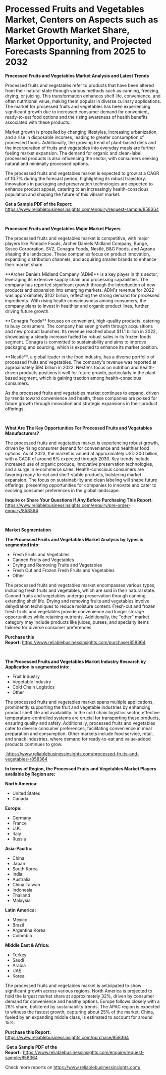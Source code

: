 <p><h1>Processed Fruits and Vegetables Market, Centers on Aspects such as Market Growth Market Share, Market Opportunity, and Projected Forecasts Spanning from 2025 to 2032</h1></p><p><strong>Processed Fruits and Vegetables Market Analysis and Latest Trends</strong></p>
<p><p>Processed fruits and vegetables refer to products that have been altered from their natural state through various methods such as canning, freezing, drying, or juicing. This transformation enhances shelf life, convenience, and often nutritional value, making them popular in diverse culinary applications. The market for processed fruits and vegetables has been experiencing significant growth due to increased consumer demand for convenient, ready-to-eat food options and the rising awareness of health benefits associated with these products.</p><p>Market growth is propelled by changing lifestyles, increasing urbanization, and a rise in disposable incomes, leading to greater consumption of processed foods. Additionally, the growing trend of plant-based diets and the incorporation of fruits and vegetables into everyday meals are further fueling market expansion. The demand for organic and clean-label processed products is also influencing the sector, with consumers seeking natural and minimally processed options.</p><p>The processed fruits and vegetables market is expected to grow at a CAGR of 10.7% during the forecast period, highlighting its robust trajectory. Innovations in packaging and preservation technologies are expected to enhance product appeal, catering to an increasingly health-conscious population and shaping the future of this vibrant market.</p></p>
<p><strong>Get a Sample PDF of the Report:&nbsp;</strong> <a href="https://www.reliablebusinessinsights.com/enquiry/request-sample/858364?utm_campaign=2445&utm_medium=2&utm_source=Github&utm_content=ia&utm_term=14022025&utm_id=processed-fruits-and-vegetables">https://www.reliablebusinessinsights.com/enquiry/request-sample/858364</a></p>
<p>&nbsp;</p>
<p><strong>Processed Fruits and Vegetables Major Market Players</strong></p>
<p><p>The processed fruits and vegetables market is competitive, with major players like Pinnacle Foods, Archer Daniels Midland Company, Bunge, Sysco Corporation, SVZ, Conagra Foods, Nestlé, B&G Foods, and Agrana shaping the landscape. These companies focus on product innovation, expanding distribution channels, and acquiring smaller brands to enhance their market share.</p><p>**Archer Daniels Midland Company (ADM)** is a key player in this sector, leveraging its extensive supply chain and processing capabilities. The company has reported significant growth through the introduction of new products and expansion into emerging markets. ADM's revenue for 2022 was approximately $102 billion, reflecting the strong demand for processed ingredients. With rising health consciousness among consumers, the company plans to invest in healthier and organic product lines, further driving future growth.</p><p>**Conagra Foods** focuses on convenient, high-quality products, catering to busy consumers. The company has seen growth through acquisitions and new product launches. Its revenue reached about $11.1 billion in 2022, showcasing a steady increase fueled by robust sales in its frozen foods segment. Conagra is committed to sustainability and aims to improve packaging and sourcing, which is expected to enhance its market position.</p><p>**Nestlé**, a global leader in the food industry, has a diverse portfolio of processed fruits and vegetables. The company's revenue was reported at approximately $94 billion in 2022. Nestlé's focus on nutrition and health-driven products positions it well for future growth, particularly in the plant-based segment, which is gaining traction among health-conscious consumers.</p><p>As the processed fruits and vegetables market continues to expand, driven by trends toward convenience and health, these companies are poised for future growth through innovation and strategic expansions in their product offerings.</p></p>
<p>&nbsp;</p>
<p><strong>What Are The Key Opportunities For Processed Fruits and Vegetables Manufacturers?</strong></p>
<p><p>The processed fruits and vegetables market is experiencing robust growth, driven by rising consumer demand for convenience and healthier food options. As of 2023, the market is valued at approximately USD 300 billion, with a CAGR of around 6% expected through 2030. Key trends include increased use of organic produce, innovative preservation technologies, and a surge in e-commerce sales. Health-conscious consumers are favoring ready-to-eat and shelf-stable products, bolstering market expansion. The focus on sustainability and clean labeling will shape future offerings, presenting opportunities for companies to innovate and cater to evolving consumer preferences in the global landscape.</p></p>
<p><strong>Inquire or Share Your Questions If Any Before Purchasing This Report:</strong> <a href="https://www.reliablebusinessinsights.com/enquiry/pre-order-enquiry/858364?utm_campaign=2445&utm_medium=2&utm_source=Github&utm_content=ia&utm_term=14022025&utm_id=processed-fruits-and-vegetables">https://www.reliablebusinessinsights.com/enquiry/pre-order-enquiry/858364</a></p>
<p>&nbsp;</p>
<p><strong>Market Segmentation</strong></p>
<p><strong>The Processed Fruits and Vegetables Market Analysis by types is segmented into:</strong></p>
<p><ul><li>Fresh Fruits and Vegetables</li><li>Canned Fruits and Vegetables</li><li>Drying and Removing Fruits and Vegetables</li><li>Fresh Cut and Frozen Fresh Fruits and Vegetables</li><li>Other</li></ul></p>
<p><p>The processed fruits and vegetables market encompasses various types, including fresh fruits and vegetables, which are sold in their natural state. Canned fruits and vegetables undergo preservation through canning, extending shelf life. Drying and removing fruits and vegetables involve dehydration techniques to reduce moisture content. Fresh-cut and frozen fresh fruits and vegetables provide convenience and longer storage opportunities while retaining nutrients. Additionally, the "other" market category may include products like juices, purees, and specialty items tailored for diverse consumer preferences.</p></p>
<p><strong>Purchase this Report:&nbsp;</strong><a href="https://www.reliablebusinessinsights.com/purchase/858364?utm_campaign=2445&utm_medium=2&utm_source=Github&utm_content=ia&utm_term=14022025&utm_id=processed-fruits-and-vegetables">https://www.reliablebusinessinsights.com/purchase/858364</a></p>
<p>&nbsp;</p>
<p><strong>The Processed Fruits and Vegetables Market Industry Research by Application is segmented into:</strong></p>
<p><ul><li>Fruit Industry</li><li>Vegetable Industry</li><li>Cold Chain Logistics</li><li>Other</li></ul></p>
<p><p>The processed fruits and vegetables market spans multiple applications, prominently supporting the fruit and vegetable industries by enhancing product shelf life and availability. In the cold chain logistics sector, effective temperature-controlled systems are crucial for transporting these products, ensuring quality and safety. Additionally, processed fruits and vegetables cater to diverse consumer preferences, facilitating convenience in meal preparation and consumption. Other markets include food service, retail, and snack industries, where demand for ready-to-eat and value-added products continues to grow.</p></p>
<p><a href="https://www.reliablebusinessinsights.com/processed-fruits-and-vegetables-r858364?utm_campaign=2445&utm_medium=2&utm_source=Github&utm_content=ia&utm_term=14022025&utm_id=processed-fruits-and-vegetables">&nbsp;https://www.reliablebusinessinsights.com/processed-fruits-and-vegetables-r858364</a></p>
<p><strong>In terms of Region, the Processed Fruits and Vegetables Market Players available by Region are:</strong></p>
<p>
    <p> <strong> North America: </strong>
        <ul>
            <li>United States</li>
            <li>Canada</li>
        </ul>
        </p> 
    <p> <strong> Europe: </strong>
        <ul>
            <li>Germany</li>
            <li>France</li>
            <li>U.K.</li>
            <li>Italy</li>
            <li>Russia</li>
        </ul>
        </p> 
    <p> <strong> Asia-Pacific: </strong>
        <ul>
            <li>China</li>
            <li>Japan</li>
            <li>South Korea</li>
            <li>India</li>
            <li>Australia</li>
            <li>China Taiwan</li>
            <li>Indonesia</li>
            <li>Thailand</li>
            <li>Malaysia</li>
        </ul>
        </p> 
    <p> <strong> Latin America: </strong>
        <ul>
            <li>Mexico</li>
            <li>Brazil</li>
            <li>Argentina Korea</li>
            <li>Colombia</li>
        </ul>
        </p> 
    <p> <strong> Middle East & Africa: </strong>
        <ul>
            <li>Turkey</li>
            <li>Saudi</li>
            <li>Arabia</li>
            <li>UAE</li>
            <li>Korea</li>
        </ul>
    </p>
    </p>
<p><p>The processed fruits and vegetables market is anticipated to show significant growth across various regions. North America is projected to hold the largest market share at approximately 32%, driven by consumer demand for convenience and healthy options. Europe follows closely with a 28% share, bolstered by sustainability trends. The APAC region is expected to witness the fastest growth, capturing about 25% of the market. China, fueled by an expanding middle class, is estimated to account for around 15%.</p></p>
<p><strong>Purchase this Report: </strong><a href="https://www.reliablebusinessinsights.com/purchase/858364?utm_campaign=2445&utm_medium=2&utm_source=Github&utm_content=ia&utm_term=14022025&utm_id=processed-fruits-and-vegetables">https://www.reliablebusinessinsights.com/purchase/858364</a></p>
<p>&nbsp;<strong>Get a Sample PDF of the Report:&nbsp;&nbsp;</strong><a href="https://www.reliablebusinessinsights.com/enquiry/request-sample/858364?utm_campaign=2445&utm_medium=2&utm_source=Github&utm_content=ia&utm_term=14022025&utm_id=processed-fruits-and-vegetables">https://www.reliablebusinessinsights.com/enquiry/request-sample/858364</a></p>
<p><strong></strong></p>
<p>Check more reports on <a href="https://www.reliablebusinessinsights.com/?utm_campaign=2445&utm_medium=2&utm_source=Github&utm_content=ia&utm_term=14022025&utm_id=processed-fruits-and-vegetables">https://www.reliablebusinessinsights.com/</a></p>